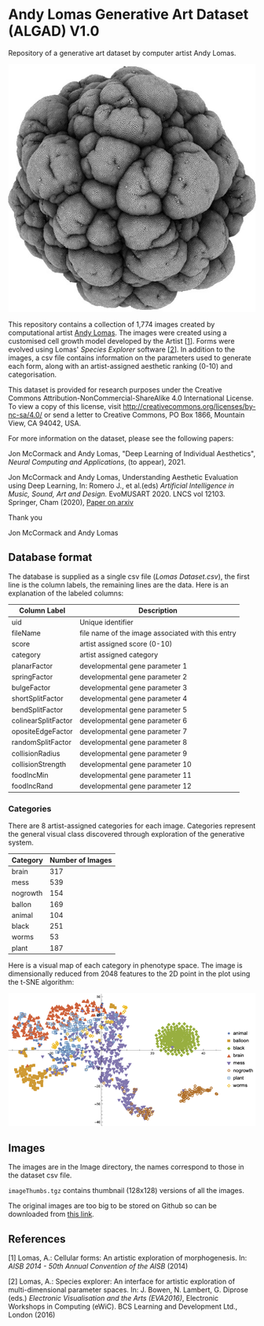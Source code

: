 # Andy Lomas Generative Art Dataset (ALGAD) V1.0

Repository of a generative art dataset by computer artist Andy Lomas.

![Lomas Image](./Images/LomasImage.jpg)

This repository contains a collection of 1,774 images created by computational artist [Andy Lomas](http://www.andylomas.com/).
The images were created using a customised cell growth model developed by the Artist [[1](#references)].
Forms were evolved using Lomas' *Species Explorer* software [[2](#references)].
In addition to the images, a csv file contains information on the parameters used to generate each form, along with an artist-assigned aesthetic ranking (0-10) and categorisation.

This dataset is provided for research purposes under the Creative Commons Attribution-NonCommercial-ShareAlike 4.0 International License. To view a copy of this license, visit http://creativecommons.org/licenses/by-nc-sa/4.0/ or send a letter to Creative Commons, PO Box 1866, Mountain View, CA 94042, USA.

For more information on the dataset, please see the following papers:

Jon McCormack and Andy Lomas, "Deep Learning of Individual Aesthetics", *Neural Computing and Applications*, (to appear), 2021.

Jon McCormack and Andy Lomas, Understanding Aesthetic Evaluation using Deep Learning, In: Romero J., et al.(eds) *Artificial Intelligence in Music, Sound, Art and Design.* EvoMUSART 2020. LNCS vol 12103. Springer, Cham (2020), [Paper on arxiv](https://arxiv.org/abs/2004.06874)

Thank you

Jon McCormack and Andy Lomas

## Database format
The database is supplied as a single csv file (*Lomas Dataset.csv*), the first line is the column labels, the remaining lines are the data. Here is an explanation of the labeled columns:

Column Label | Description 
------------ | -------------
uid | Unique identifier
fileName | file name of the image associated with this entry
score | artist assigned score (0-10)
category | artist assigned category
planarFactor | developmental gene parameter 1
springFactor | developmental gene parameter 2
bulgeFactor | developmental gene parameter 3
shortSplitFactor | developmental gene parameter 4
bendSplitFactor | developmental gene parameter 5
colinearSplitFactor | developmental gene parameter 6
opositeEdgeFactor | developmental gene parameter 7
randomSplitFactor | developmental gene parameter 8
collisionRadius | developmental gene parameter 9
collisionStrength | developmental gene parameter 10
foodIncMin | developmental gene parameter 11
foodIncRand | developmental gene parameter 12

### Categories
There are 8 artist-assigned categories for each image. Categories represent the general visual class discovered through exploration of the generative system.

Category | Number of Images
------------ | -------------
brain | 317
mess | 539
nogrowth | 154
ballon | 169
animal | 104
black | 251
worms | 53
plant | 187

Here is a visual map of each category in phenotype space. The image is dimensionally reduced from 2048 features to the 2D point in the plot using the t-SNE algorithm:

![Phenotype Map by Category](./Images/PhenotypeByCat.png) 



## Images
The images are in the Image directory, the names correspond to those in the dataset csv file.

`imageThumbs.tgz` contains thumbnail (128x128) versions of all the images.

The original images are too big to be stored on Github so can be downloaded from [this link](https://drive.google.com/drive/folders/1JyzATmpVSVD59dXsUd7LhhV0EKtIVivH?usp=sharing).

## References
[1] Lomas, A.: Cellular forms: An artistic exploration of morphogenesis. In: *AISB 2014 - 50th Annual Convention of the AISB* (2014)

[2] Lomas, A.: Species explorer: An interface for artistic exploration of multi-dimensional parameter spaces.   In: J. Bowen, N. Lambert, G. Diprose (eds.) *Electronic Visualisation and the Arts (EVA2016)*, Electronic Workshops in Computing (eWiC). BCS Learning and Development Ltd., London (2016)
